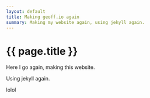 ```yaml
---
layout: default
title: Making geoff.io again
summary: Making my website again, using jekyll again.
---
```


# {{ page.title }}

Here I go again, making this website. 

Using jekyll again.

lolol
